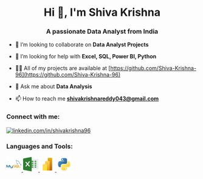 <h1 align="center">Hi 👋, I'm Shiva Krishna</h1>
<h3 align="center">A passionate Data Analyst from India</h3>


- 👯 I’m looking to collaborate on **Data Analyst Projects**

- 🤝 I’m looking for help with **Excel, SQL, Power BI, Python**

- 👨‍💻 All of my projects are available at [https://github.com/Shiva-Krishna-96](https://github.com/Shiva-Krishna-96)

- 💬 Ask me about **Data Analysis**

- 📫 How to reach me **shivakrishnareddy043@gmail.com**

<h3 align="left">Connect with me:</h3>
<p align="left">
<a href="https://linkedin.com/in/linkedin.com/in/shivakrishna96" target="blank"><img align="center" src="https://raw.githubusercontent.com/rahuldkjain/github-profile-readme-generator/master/src/images/icons/Social/linked-in-alt.svg" alt="linkedin.com/in/shivakrishna96" height="30" width="40" /></a>
</p>

<h3 align="left">Languages and Tools:</h3>
<p align="left">
  <a href="https://www.mysql.com/" target="_blank" rel="noreferrer">
    <img src="https://raw.githubusercontent.com/devicons/devicon/master/icons/mysql/mysql-original-wordmark.svg" alt="mysql" width="40" height="40"/>
  </a> 
  
  <a href="https://www.microsoft.com/en-us/microsoft-365/excel" target="_blank" rel="noreferrer">
    <img src="https://github.com/Shiva-Krishna-96/Shiva-Krishna-96/blob/main/excel.png" alt="Excel" width="40" height="40"/>
  </a>

  <a href="https://powerbi.microsoft.com/" target="_blank" rel="noreferrer">
    <img src="https://github.com/Shiva-Krishna-96/Shiva-Krishna-96/blob/main/power%20bi.png" alt="Power BI" width="40" height="40"/>
  </a>

  <a href="https://www.python.org" target="_blank" rel="noreferrer">
    <img src="https://raw.githubusercontent.com/devicons/devicon/master/icons/python/python-original.svg" alt="python" width="40" height="40"/>
  </a>

  
</p>

